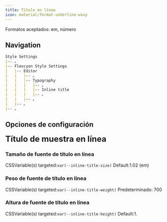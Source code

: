 ```yaml
---
title: Título en línea
icon: material/format-underline-wavy
---
```


Formatos aceptados: em, número

## Navigation

```md
Style Settings
|-- 。
|-- Flexcyon Style Settings
|   |-- Editor
|   |   |-- 。
|   |   |-- Typography
|   |   |   |-- 。
|   |   |   |-- Inline title
|   |   |   |-- 。
|   |   |-- 。
|   |-- 。
|-- 。
```

## Opciones de configuración

<span style="font-size: 1.802em; font-weight: 700; line-height: 1.2;">
Título de muestra en línea</span>

### Tamaño de fuente de título en línea

CSSVariable(s) targeted:`var(--inline-title-size)`
Default:1.02 (em)

### Peso de fuente de título en línea

CSSVariable(s) targeted:`var(--inline-title-weight)`
Predeterminado: 700

### Altura de fuente de título en línea

CSSVariable(s) targeted:`var(--inline-title-height)`
Default:1.

